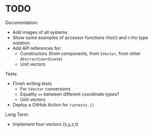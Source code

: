 # TODO

Documentation:
- Add images of all systems
- Show some examples of accessor functions rho(r) and r.rho type notation
- Add API references for:
    - Constructors (from components, from `SVector`, from other `AbstractCoordinate`)
    - Unit vectors

Tests:
- Finish writing tests
    - For `SVector` conversions
    - Equality `==` between different coordinate types?
    - Unit vectors
- Deploy a GitHub Action for `runtests.jl`

Long Term:
- Implement four-vectors (x,y,z,t)
